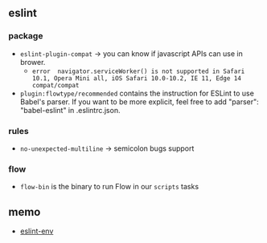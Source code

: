 ## eslint

### package

* `eslint-plugin-compat` -> you can know if javascript APIs can use in brower.
  * `error  navigator.serviceWorker() is not supported in Safari 10.1, Opera Mini all, iOS Safari 10.0-10.2, IE 11, Edge 14  compat/compat`
* `plugin:flowtype/recommended` contains the instruction for ESLint to use Babel's parser. If you want to be more explicit, feel free to add "parser": "babel-eslint" in .eslintrc.json.

### rules

* `no-unexpected-multiline` -> semicolon bugs support

### flow

* `flow-bin` is the binary to run Flow in our `scripts` tasks

## memo
* [eslint-env](http://qiita.com/makotot/items/822f592ff8470408be18)
